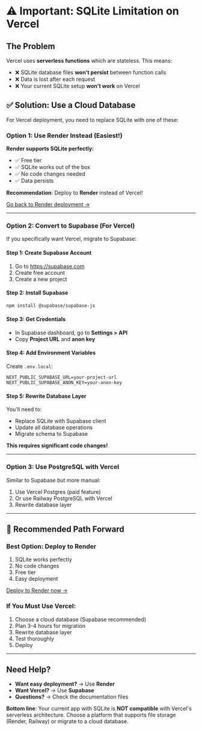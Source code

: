 # ⚠️ Important: SQLite Limitation on Vercel

## The Problem
Vercel uses **serverless functions** which are stateless. This means:
- ❌ SQLite database files **won't persist** between function calls
- ❌ Data is lost after each request
- ❌ Your current SQLite setup **won't work** on Vercel

## ✅ Solution: Use a Cloud Database

For Vercel deployment, you need to replace SQLite with one of these:

### Option 1: Use Render Instead (Easiest!)
**Render supports SQLite perfectly:**
- ✅ Free tier
- ✅ SQLite works out of the box
- ✅ No code changes needed
- ✅ Data persists

**Recommendation**: Deploy to **Render** instead of Vercel!

[Go back to Render deployment →](RENDER_DEPLOY.md)

---

### Option 2: Convert to Supabase (For Vercel)

If you specifically want Vercel, migrate to Supabase:

#### Step 1: Create Supabase Account
1. Go to https://supabase.com
2. Create free account
3. Create a new project

#### Step 2: Install Supabase
```bash
npm install @supabase/supabase-js
```

#### Step 3: Get Credentials
- In Supabase dashboard, go to **Settings > API**
- Copy **Project URL** and **anon key**

#### Step 4: Add Environment Variables
Create `.env.local`:
```
NEXT_PUBLIC_SUPABASE_URL=your-project-url
NEXT_PUBLIC_SUPABASE_ANON_KEY=your-anon-key
```

#### Step 5: Rewrite Database Layer
You'll need to:
- Replace SQLite with Supabase client
- Update all database operations
- Migrate schema to Supabase

**This requires significant code changes!**

---

### Option 3: Use PostgreSQL with Vercel

Similar to Supabase but more manual:
1. Use Vercel Postgres (paid feature)
2. Or use Railway PostgreSQL with Vercel
3. Rewrite database layer

---

## 🎯 Recommended Path Forward

### Best Option: Deploy to Render
1. SQLite works perfectly
2. No code changes
3. Free tier
4. Easy deployment

[Deploy to Render now →](https://render.com)

### If You Must Use Vercel:
1. Choose a cloud database (Supabase recommended)
2. Plan 3-4 hours for migration
3. Rewrite database layer
4. Test thoroughly
5. Deploy

---

## Need Help?

- **Want easy deployment?** → Use **Render**
- **Want Vercel?** → Use **Supabase**
- **Questions?** → Check the documentation files

**Bottom line**: Your current app with SQLite is **NOT compatible** with Vercel's serverless architecture. Choose a platform that supports file storage (Render, Railway) or migrate to a cloud database.

